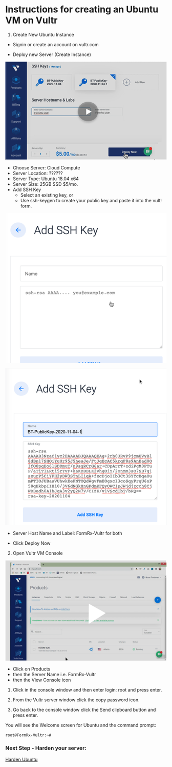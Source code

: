 
# Instructions for creating an Ubuntu VM on Vultr

1. Create New Ubuntu Instance
- Signin or create an account on vultr.com

- Deploy new Server (Create Instance)

[![Vultr Create Instance](../images/fr0202-01_Vultr-Create-Instance.png#img2)](../images/fr0202-01_Vultr-Create-Instance.mp4 "Setup Vultr")

- Choose Server: Cloud Compute
- Server Location: ??????
- Server Type: Ubuntu 18.04 x64
- Server Size: 25GB SSD  $5/mo.
- Add SSH Key
    + Select an existing key, or
    + Use ssh-keygen to create your public key and paste it into the vultr form.

![Vultr-Add SSH key, Blank](../images/fr0202-04_Vultr-add-SSH-key-blank.png#img3 "Blank Key")

![Vultr-Add SSH keyTest](../images/fr0202-05_Vultr-add-SSH-key-pasted.png#img3 "Pasted Key")

- Server Host Name and Label: FormRx-Vultr for both

- Click Deploy Now

2. Open Vultr VM Console

[![Vultr Open Console](../images/fr0202-06_Vultr-console.png#img1)](../images/fr0202-06_Vultr-console.mp4 "Vultr Open Console")


- Click on Products
- then the Server Name i.e. FormRx-Vultr
- then the View Console icon

1. Click in the console window and then enter login: root and press enter.

2. From the Vultr server window click the copy password icon.

3. Go back to the console window click the Send clipboard button and press enter.

You will see the Welcome screen for Ubuntu and the command prompt:

    root@FormRx-Vultr:~#

### Next Step - Harden your server: 

[Harden Ubuntu](../setup/et0302_Basic-Hardening-Ubuntu.md)

